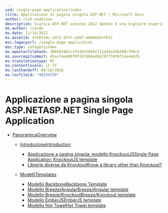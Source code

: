 ```yaml
---
uid: single-page-application/index
title: Applicazione di pagina singola ASP.NET | Microsoft Docs
author: rick-anderson
description: Scarica ASP.NET autunno 2012 Update e una migliore esperienza end-to-end per la compilazione di applicazioni con notevole interazioni lato client tramite JavaScript...
ms.author: riande
ms.date: 11/14/2012
ms.assetid: 4760328c-3d73-4757-a36f-ab80a5b3f611
msc.legacyurl: /single-page-application
msc.type: categoryindex
ms.openlocfilehash: 30b992967c3fe36539481f11a94a5db290cf99c5
ms.sourcegitcommit: 45ac74e400f9f2b7dbded66297730f6f14a4eb25
ms.translationtype: MT
ms.contentlocale: it-IT
ms.lasthandoff: 08/16/2018
ms.locfileid: "48254750"
---
```

<a name="aspnet-single-page-application"></a><span data-ttu-id="c8a57-103">Applicazione a pagina singola ASP.NET</span><span class="sxs-lookup"><span data-stu-id="c8a57-103">ASP.NET Single Page Application</span></span>
====================
- [<span data-ttu-id="c8a57-104">Panoramica</span><span class="sxs-lookup"><span data-stu-id="c8a57-104">Overview</span></span>](overview/index.md)

    - [<span data-ttu-id="c8a57-105">Introduzione</span><span class="sxs-lookup"><span data-stu-id="c8a57-105">Introduction</span></span>](overview/introduction/index.md)

        - [<span data-ttu-id="c8a57-106">Applicazione a pagina singola: modello KnockoutJS</span><span class="sxs-lookup"><span data-stu-id="c8a57-106">Single Page Application: KnockoutJS template</span></span>](overview/introduction/knockoutjs-template.md)
        - [<span data-ttu-id="c8a57-107">Librerie diverse da Knockout</span><span class="sxs-lookup"><span data-stu-id="c8a57-107">Know a library other than Knockout?</span></span>](overview/introduction/other-libraries.md)
    - [<span data-ttu-id="c8a57-108">Modelli</span><span class="sxs-lookup"><span data-stu-id="c8a57-108">Templates</span></span>](overview/templates/index.md)

        - [<span data-ttu-id="c8a57-109">Modello Backbone</span><span class="sxs-lookup"><span data-stu-id="c8a57-109">Backbone Template</span></span>](overview/templates/backbonejs-template.md)
        - [<span data-ttu-id="c8a57-110">Modello Breeze/Angular</span><span class="sxs-lookup"><span data-stu-id="c8a57-110">Breeze/Angular template</span></span>](overview/templates/breezeangular-template.md)
        - [<span data-ttu-id="c8a57-111">Modello Breeze/Knockout</span><span class="sxs-lookup"><span data-stu-id="c8a57-111">Breeze/Knockout template</span></span>](overview/templates/breezeknockout-template.md)
        - [<span data-ttu-id="c8a57-112">Modello EmberJS</span><span class="sxs-lookup"><span data-stu-id="c8a57-112">EmberJS template</span></span>](overview/templates/emberjs-template.md)
        - [<span data-ttu-id="c8a57-113">Modello Hot Towel</span><span class="sxs-lookup"><span data-stu-id="c8a57-113">Hot Towel template</span></span>](overview/templates/hottowel-template.md)
